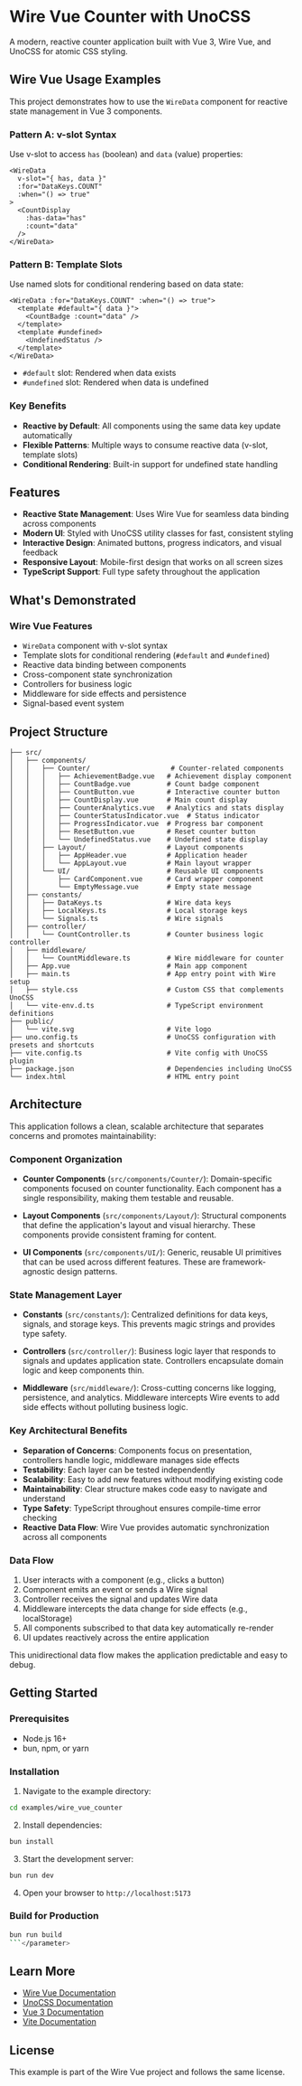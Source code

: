 # Wire Vue Counter with UnoCSS

A modern, reactive counter application built with Vue 3, Wire Vue, and UnoCSS for atomic CSS styling.

## Wire Vue Usage Examples

This project demonstrates how to use the `WireData` component for reactive state management in Vue 3 components.

### Pattern A: v-slot Syntax

Use v-slot to access `has` (boolean) and `data` (value) properties:

```wire_vue_counter/src/App.vue#L33-44
<WireData
  v-slot="{ has, data }"
  :for="DataKeys.COUNT"
  :when="() => true"
>
  <CountDisplay
    :has-data="has"
    :count="data"
  />
</WireData>
```

### Pattern B: Template Slots

Use named slots for conditional rendering based on data state:

```wire_vue_counter/src/App.vue#L47-55
<WireData :for="DataKeys.COUNT" :when="() => true">
  <template #default="{ data }">
    <CountBadge :count="data" />
  </template>
  <template #undefined>
    <UndefinedStatus />
  </template>
</WireData>
```

- `#default` slot: Rendered when data exists
- `#undefined` slot: Rendered when data is undefined

### Key Benefits

- **Reactive by Default**: All components using the same data key update automatically
- **Flexible Patterns**: Multiple ways to consume reactive data (v-slot, template slots)
- **Conditional Rendering**: Built-in support for undefined state handling

## Features

- **Reactive State Management**: Uses Wire Vue for seamless data binding across components
- **Modern UI**: Styled with UnoCSS utility classes for fast, consistent styling
- **Interactive Design**: Animated buttons, progress indicators, and visual feedback
- **Responsive Layout**: Mobile-first design that works on all screen sizes
- **TypeScript Support**: Full type safety throughout the application

## What's Demonstrated

### Wire Vue Features

- `WireData` component with v-slot syntax
- Template slots for conditional rendering (`#default` and `#undefined`)
- Reactive data binding between components
- Cross-component state synchronization
- Controllers for business logic
- Middleware for side effects and persistence
- Signal-based event system

## Project Structure

```
├── src/
│   ├── components/
│   │   ├── Counter/                    # Counter-related components
│   │   │   ├── AchievementBadge.vue   # Achievement display component
│   │   │   ├── CountBadge.vue         # Count badge component
│   │   │   ├── CountButton.vue        # Interactive counter button
│   │   │   ├── CountDisplay.vue       # Main count display
│   │   │   ├── CounterAnalytics.vue   # Analytics and stats display
│   │   │   ├── CounterStatusIndicator.vue  # Status indicator
│   │   │   ├── ProgressIndicator.vue  # Progress bar component
│   │   │   ├── ResetButton.vue        # Reset counter button
│   │   │   └── UndefinedStatus.vue    # Undefined state display
│   │   ├── Layout/                    # Layout components
│   │   │   ├── AppHeader.vue          # Application header
│   │   │   └── AppLayout.vue          # Main layout wrapper
│   │   └── UI/                        # Reusable UI components
│   │       ├── CardComponent.vue      # Card wrapper component
│   │       └── EmptyMessage.vue       # Empty state message
│   ├── constants/
│   │   ├── DataKeys.ts                # Wire data keys
│   │   ├── LocalKeys.ts               # Local storage keys
│   │   └── Signals.ts                 # Wire signals
│   ├── controller/
│   │   └── CountController.ts         # Counter business logic controller
│   ├── middleware/
│   │   └── CountMiddleware.ts         # Wire middleware for counter
│   ├── App.vue                        # Main app component
│   ├── main.ts                        # App entry point with Wire setup
│   ├── style.css                      # Custom CSS that complements UnoCSS
│   └── vite-env.d.ts                  # TypeScript environment definitions
├── public/
│   └── vite.svg                       # Vite logo
├── uno.config.ts                      # UnoCSS configuration with presets and shortcuts
├── vite.config.ts                     # Vite config with UnoCSS plugin
├── package.json                       # Dependencies including UnoCSS
└── index.html                         # HTML entry point
```

## Architecture

This application follows a clean, scalable architecture that separates concerns and promotes maintainability:

### Component Organization

- **Counter Components** (`src/components/Counter/`): Domain-specific components focused on counter functionality. Each component has a single responsibility, making them testable and reusable.

- **Layout Components** (`src/components/Layout/`): Structural components that define the application's layout and visual hierarchy. These components provide consistent framing for content.

- **UI Components** (`src/components/UI/`): Generic, reusable UI primitives that can be used across different features. These are framework-agnostic design patterns.

### State Management Layer

- **Constants** (`src/constants/`): Centralized definitions for data keys, signals, and storage keys. This prevents magic strings and provides type safety.

- **Controllers** (`src/controller/`): Business logic layer that responds to signals and updates application state. Controllers encapsulate domain logic and keep components thin.

- **Middleware** (`src/middleware/`): Cross-cutting concerns like logging, persistence, and analytics. Middleware intercepts Wire events to add side effects without polluting business logic.

### Key Architectural Benefits

- **Separation of Concerns**: Components focus on presentation, controllers handle logic, middleware manages side effects
- **Testability**: Each layer can be tested independently
- **Scalability**: Easy to add new features without modifying existing code
- **Maintainability**: Clear structure makes code easy to navigate and understand
- **Type Safety**: TypeScript throughout ensures compile-time error checking
- **Reactive Data Flow**: Wire Vue provides automatic synchronization across all components

### Data Flow

1. User interacts with a component (e.g., clicks a button)
2. Component emits an event or sends a Wire signal
3. Controller receives the signal and updates Wire data
4. Middleware intercepts the data change for side effects (e.g., localStorage)
5. All components subscribed to that data key automatically re-render
6. UI updates reactively across the entire application

This unidirectional data flow makes the application predictable and easy to debug.

## Getting Started

### Prerequisites

- Node.js 16+
- bun, npm, or yarn

### Installation

1. Navigate to the example directory:

```bash
cd examples/wire_vue_counter
```

2. Install dependencies:

```bash
bun install
```

3. Start the development server:

```bash
bun run dev
```

4. Open your browser to `http://localhost:5173`

### Build for Production

````bash
bun run build
```</parameter>
````

## Learn More

- [Wire Vue Documentation](https://github.com/wire-ts/wire-vue)
- [UnoCSS Documentation](https://unocss.dev/)
- [Vue 3 Documentation](https://vuejs.org/)
- [Vite Documentation](https://vitejs.dev/)

## License

This example is part of the Wire Vue project and follows the same license.
